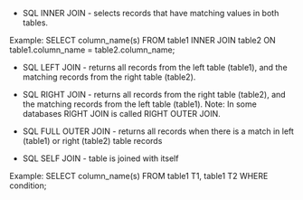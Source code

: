 - SQL INNER JOIN - selects records that have matching values in both tables.

Example:
SELECT column_name(s)
FROM table1
INNER JOIN table2
ON table1.column_name = table2.column_name;

- SQL LEFT JOIN - returns all records from the left table (table1), and the matching records from the right table (table2).

- SQL RIGHT JOIN - returns all records from the right table (table2), and the matching records from the left table (table1).
Note: In some databases RIGHT JOIN is called RIGHT OUTER JOIN.

- SQL FULL OUTER JOIN - returns all records when there is a match in left (table1) or right (table2) table records

- SQL SELF JOIN - table is joined with itself

Example:
SELECT column_name(s)
FROM table1 T1, table1 T2
WHERE condition;